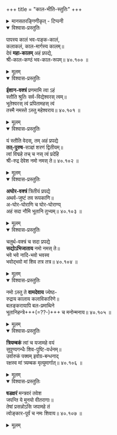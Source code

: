 +++
title = "काल-भीति-स्तुतिः"
+++

<details><summary>मानसतरङ्गिणीकृत् - टिप्पनी</summary>

This is a beautiful stotra giving the  

- 5 brahma or vaktra mantra-s; 
- the mR^itasaMjIvanI R^ik and 
- the pa~nchAkSharI from the yajurveda conjoined with the praNava. 

Can be used by those who don't have the saMskAra to deploy shruti

</details>


<details open><summary>विश्वास-प्रस्तुतिः</summary>

पापस्य कालं भव-पङ्क-कालं,  
कलाकलं, काल-मार्गस्य कालम्॥  
देवं **महा-कालम्** अहं प्रपद्ये,  
श्री-काल-कण्ठं भव-काल-रूपम्॥ ४०.१०० ॥
</details>

<details><summary>मूलम्</summary>

पापस्य कालं भवपङ्ककालं कलाकलं कालमार्गस्य कालम्॥  
देवं महाकालमहं प्रपद्ये श्रीकालकण्ठं भवकालरूपम्॥ ४०.१०० ॥
</details>


<details open><summary>विश्वास-प्रस्तुतिः</summary>

**ईशान-वक्त्रं** प्रणमामि त्वा ऽहं  
स्तौति श्रुतिः सर्व-विद्येश्वरस् त्वम्॥  
भूतेश्वरस् त्वं प्रपितामहस् त्वं  
तस्मै नमस्ते ऽस्तु महेश्वराय॥ ४०.१०१ ॥
</details>

<details><summary>मूलम्</summary>

ईशानवक्त्रं प्रणमामि त्वाहं स्तौति श्रुतिः सर्वविद्येश्वरस्त्वम्॥  
भूतेश्वरस्त्वं प्रपितामहस्त्वं तस्मै नमस्तेस्तु महेश्वराय॥ ४०.१०१ ॥
</details>


<details open><summary>विश्वास-प्रस्तुतिः</summary>

यं स्तौति वेदस्, तम् अहं प्रपद्ये  
**तत्-पुरुष**-सञ्ज्ञं शरणं द्वितीयम्॥  
त्वां विद्महे तच् च नस् त्वं प्रदेहि  
श्री-रुद्र देवेश नमो नमस् ते॥ ४०.१०२ ॥
</details>

<details><summary>मूलम्</summary>

यं स्तौति वेदस् तम् अहं प्रपद्ये  तत्पुरुषसञ्ज्ञं शरणं द्वितीयम्॥  
त्वां विद्महे तच् च नस्त्वं प्रदेहि श्रीरुद्र देवेश नमोनमस्ते॥ ४०.१०२ ॥
</details>


<details open><summary>विश्वास-प्रस्तुतिः</summary>

**अघोर-वक्त्रं** त्रितीयं प्रपद्ये  
अथर्व-जुष्टं तव रूपकाणि॥  
अ-घोर-घोराणि च घोर-घोराण्य्  
अहं सदा नौमि भूतानि तुभ्यम्॥ ४०.१०३ ॥
</details>

<details><summary>मूलम्</summary>
अघोरवक्त्रं त्रितयं प्रपद्ये अथर्वजुष्टं तव रूपकाणि॥  
अघोरघोराणि च घोरघोराण्यहं सदानौमि भूतानि तुभ्यम्॥ ४०.१०३ ॥
</details>


<details open><summary>विश्वास-प्रस्तुतिः</summary>

चतुर्थ-वक्त्रं च सदा प्रपद्ये  
**सद्योऽभिजाताय** नमो नमस् ते॥  
भवे भवे नादि-भवो भवस्व  
भवोद्भवो मां शिव तत्र तत्र॥ ४०.१०४ ॥
</details>

<details><summary>मूलम्</summary>
चतुर्थवक्त्रं च सदा प्रपद्ये सद्योभिजाताय नमोनमस्ते॥  
भवेभवेनादिभवो भवस्व भवोद्भवो मां शिव तत्रतत्र॥ ४०.१०४ ॥
</details>


<details open><summary>विश्वास-प्रस्तुतिः</summary>

नमो ऽस्तु ते **वामदेवाय** ज्येष्ठ-  
रुद्राय कालाय कलाविकारिणे॥  
बलङ्करायापि बल-प्रमाथिने  
भूतानिहन्त्रे+++(=??-)+++ च मनोन्मनाय॥ ४०.१०५ ॥
</details>

<details><summary>मूलम्</summary>
नमोस्तु ते वामदेवाय ज्येष्ठरुद्राय कालाय कलाविकारिणे॥  
बलङ्करायापि बलप्रमाथिने भूतानि हन्त्रे च मनोन्मनाय॥ ४०.१०५ ॥
</details>


<details open><summary>विश्वास-प्रस्तुतिः</summary>

**त्रियम्बकं** त्वां च यजामहे वयं  
सुपुण्यगन्धैः शिव-पुष्टि-वर्धनम्॥  
उर्वारुकं पक्वम् इवोग्र-बन्धनाद्  
रक्षस्व मां त्र्यम्बक मृत्युमार्गात्॥ ४०.१०६ ॥
</details>

<details><summary>मूलम्</summary>

त्रियम्बकं त्वां च यजामहे वयं सुपुण्यगन्धैः शिवपुष्टिवर्धनम्॥  
उर्वारुकं पक्वमिवोग्रबन्धनाद्रक्षस्व मां त्र्यम्बक मृत्युमार्गात्॥ ४०.१०६ ॥
</details>


<details open><summary>विश्वास-प्रस्तुतिः</summary>

**षडक्षरं** मन्त्रवरं तवेश  
जपन्ति ये मुनयो वीतरागाः॥  
तेषां प्रसन्नोऽसि जपामहे तं  
त्वोङ्कार-पूर्वं च नमः शिवाय॥ ४०.१०७ ॥
</details>

<details><summary>मूलम्</summary>

षडक्षरं मन्त्रवरं तवेश जपन्ति ये मुनयो वीतरागाः॥  
तेषां प्रसन्नोऽसि जपामहेतं त्वोङ्कारपूर्वं च नमः शिवाय॥ ४०.१०७ ॥
</details>
  
